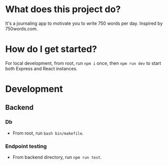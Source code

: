 # What does this project do?

It's a journaling app to motivate you to write 750 words per day. Inspired by 750words.com.

# How do I get started?

For local development, from root, run `npm i` once, then `npm run dev` to start both Express and React instances.

# Development

## Backend

### Db

- From root, run `bash bin/makefile`.

### Endpoint testing

- From backend directory, run `npm run test`.